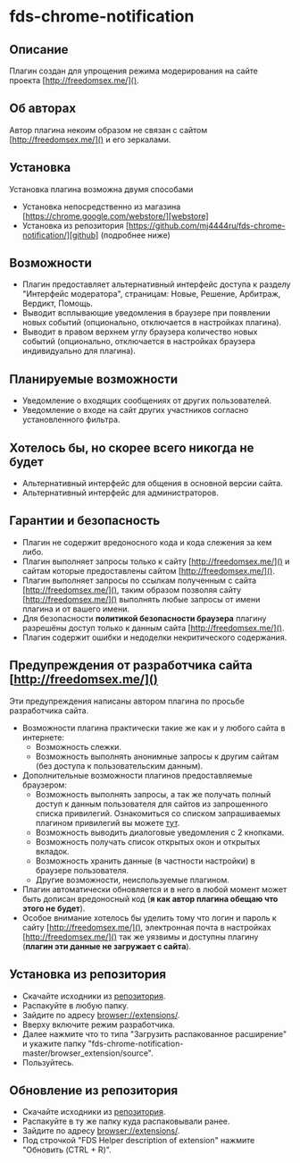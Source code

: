 # fds-chrome-notification

## Описание ##
Плагин создан для упрощения режима модерирования на сайте проекта [http://freedomsex.me/]().

## Об авторах ##
Автор плагина некоим образом не связан с сайтом [http://freedomsex.me/]() и его зеркалами.

## Установка ##
Установка плагина возможна двумя способами
- Установка непосредственно из магазина [https://chrome.google.com/webstore/][webstore]
- Установка из репозитория [https://github.com/mj4444ru/fds-chrome-notification/][github] (подробнее ниже)

## Возможности ##
- Плагин предоставляет альтернативный интерфейс доступа к разделу "Интерфейс модератора", страницам: Новые, Решение, Арбитраж, Вердикт, Помощь.
- Выводит всплывающие уведомления в браузере при появлении новых событий (опционально, отключается в настройках плагина).
- Выводит в правом верхнем углу браузера количество новых событий (опционально, отключается в настройках браузера индивидуально для плагина).

## Планируемые возможности ##
- Уведомление о входящих сообщениях от других пользователей.
- Уведомление о входе на сайт других участников согласно установленного фильтра.

## Хотелось бы, но скорее всего никогда не  будет ##
- Альтернативный интерфейс для общения в основной версии сайта.
- Альтернативный интерфейс для администраторов.

## Гарантии и безопасность ##
- Плагин не содержит вредоносного кода и кода слежения за кем либо.
- Плагин выполняет запросы только к сайту [http://freedomsex.me/]() и сайтам которые предоставлены сайтом [http://freedomsex.me/]().
- Плагин выполняет запросы по ссылкам полученным с сайта [http://freedomsex.me/](), таким образом позволяя сайту [http://freedomsex.me/]() выполнять любые запросы от имени плагина и от вашего имени.
- Для безопасности **политикой безопасности браузера** плагину разрешёны доступ только к данным сайта [http://freedomsex.me/]().
- Плагин содержит ошибки и недоделки некритического содержания.

## Предупреждения от разработчика сайта [http://freedomsex.me/]() ##
Эти предупреждения написаны автором плагина по просьбе разработчика сайта.
- Возможности плагина практически такие же как и у любого сайта в интернете:
  - Возможность слежки.
  - Возможность выполнять анонимные запросы к другим сайтам (без доступа к пользовательским данным).
- Дополнительные возможности плагинов предоставляемые браузером:
  - Возможность выполнять запросы, а так же получать полный доступ к данным пользователя для сайтов из запрошенного списка привилегий. Ознакомиться со списком запрашиваемых плагином привилегий вы можете [тут][permissions].
  - Возможность выводить диалоговые уведомления с 2 кнопками.
  - Возможность получать список открытых окон и открытых вкладок.
  - Возможность хранить данные (в частности настройки) в браузере пользователя.
  - Другие возможности, неиспользуемые плагином.
- Плагин автоматически обновляется и в него в любой момент может быть дописан вредоносный код (**я как автор плагина обещаю что этого не будет**).
- Особое внимание хотелось бы уделить тому что логин и пароль к сайту [http://freedomsex.me/](), электронная почта в настройках [http://freedomsex.me/]() так же уязвимы и доступны плагину (**плагин эти данные не загружает с сайта**).

## Установка из репозитория ##
- Скачайте исходники из [репозитория][sources].
- Распакуйте в любую папку.
- Зайдите по адресу [browser://extensions/]().
- Вверху включите режим разработчика.
- Далее нажмите что то типа "Загрузить распакованное расширение" и укажите папку "fds-chrome-notification-master/browser_extension/source".
- Пользуйтесь.

## Обновление из репозитория ##
- Скачайте исходники из [репозитория][sources].
- Распакуйте в ту же папку куда распаковывали ранее.
- Зайдите по адресу [browser://extensions/]().
- Под строчкой "FDS Helper description of extension" нажмите "Обновить (CTRL + R)".

[webstore]: https://chrome.google.com/webstore/detail/fds-helper/opekekncnpkljanbmddpdlhmeiinebpo
[github]: https://github.com/mj4444ru/fds-chrome-notification/
[sources]: https://github.com/mj4444ru/fds-chrome-notification/archive/master.zip
[permissions]: https://github.com/mj4444ru/fds-chrome-notification/blob/master/browser_extension/source/manifest.json#L25
